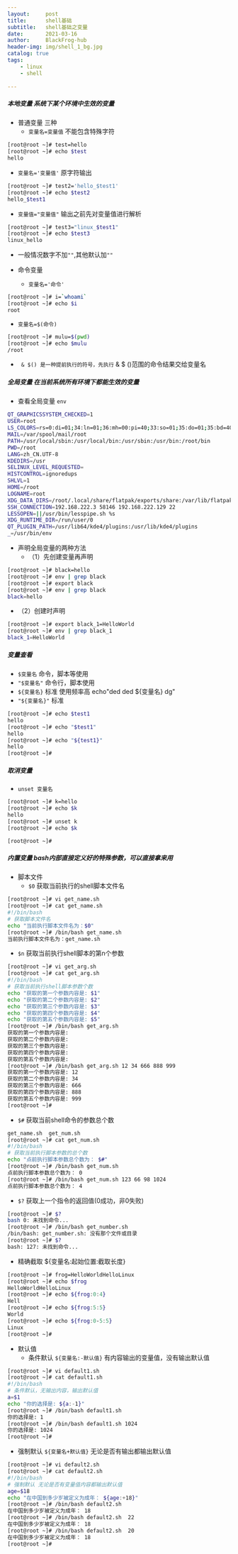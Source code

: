```yaml
---
layout:     post
title:      shell基础
subtitle:   shell基础之变量
date:       2021-03-16
author:     BlackFrog-hub
header-img: img/shell_1_bg.jpg
catalog: true
tags:
    - linux
    - shell
      
---
```


##### 本地变量 系统下某个环境中生效的变量

- 普通变量 三种
  - `变量名=变量值` 不能包含特殊字符
```bash
[root@root ~]# test=hello
[root@root ~]# echo $test 
hello
```
  - `变量名='变量值'` 原字符输出
```bash
[root@root ~]# test2='hello_$test1'
[root@root ~]# echo $test2
hello_$test1
```
  - `变量值="变量值"` 输出之前先对变量值进行解析
```bash
[root@root ~]# test3="linux_$test1"
[root@root ~]# echo $test3
linux_hello
```
  - 一般情况数字不加`""`,其他默认加`""`

- 命令变量
 
  - `变量名='命令'`
```bash
[root@root ~]# i=`whoami`
[root@root ~]# echo $i
root
```
  - `变量名=$(命令)` 
```bash
[root@root ~]# mulu=$(pwd)
[root@root ~]# echo $mulu
/root
```

- `` & $() 是一种提前执行的符号，先执行`` & $ ()范围的命令结果交给变量名

##### 全局变量 在当前系统所有环境下都能生效的变量

- 查看全局变量 `env`
```bash
QT_GRAPHICSSYSTEM_CHECKED=1
USER=root
LS_COLORS=rs=0:di=01;34:ln=01;36:mh=00:pi=40;33:so=01;35:do=01;35:bd=40;33;01:cd=40;33;01:or=40;31;01:mi=01;05;37;41:su=37;41:sg=30;43:ca=30;41:tw=30;42:ow=34;42:st=37;44:ex=01;32:*.tar=01;31:*.tgz=01;31:*.arc=01;31:*.arj=01;31:*.taz=01;31:*.lha=01;31:*.lz4=01;31:*.lzh=01;31:*.lzma=01;31:*.tlz=01;31:*.txz=01;31:*.tzo=01;31:*.t7z=01;31:*.zip=01;31:*.z=01;31:*.Z=01;31:*.dz=01;31:*.gz=01;31:*.lrz=01;31:*.lz=01;31:*.lzo=01;31:*.xz=01;31:*.bz2=01;31:*.bz=01;31:*.tbz=01;31:*.tbz2=01;31:*.tz=01;31:*.deb=01;31:*.rpm=01;31:*.jar=01;31:*.war=01;31:*.ear=01;31:*.sar=01;31:*.rar=01;31:*.alz=01;31:*.ace=01;31:*.zoo=01;31:*.cpio=01;31:*.7z=01;31:*.rz=01;31:*.cab=01;31:*.jpg=01;35:*.jpeg=01;35:*.gif=01;35:*.bmp=01;35:*.pbm=01;35:*.pgm=01;35:*.ppm=01;35:*.tga=01;35:*.xbm=01;35:*.xpm=01;35:*.tif=01;35:*.tiff=01;35:*.png=01;35:*.svg=01;35:*.svgz=01;35:*.mng=01;35:*.pcx=01;35:*.mov=01;35:*.mpg=01;35:*.mpeg=01;35:*.m2v=01;35:*.mkv=01;35:*.webm=01;35:*.ogm=01;35:*.mp4=01;35:*.m4v=01;35:*.mp4v=01;35:*.vob=01;35:*.qt=01;35:*.nuv=01;35:*.wmv=01;35:*.asf=01;35:*.rm=01;35:*.rmvb=01;35:*.flc=01;35:*.avi=01;35:*.fli=01;35:*.flv=01;35:*.gl=01;35:*.dl=01;35:*.xcf=01;35:*.xwd=01;35:*.yuv=01;35:*.cgm=01;35:*.emf=01;35:*.axv=01;35:*.anx=01;35:*.ogv=01;35:*.ogx=01;35:*.aac=01;36:*.au=01;36:*.flac=01;36:*.mid=01;36:*.midi=01;36:*.mka=01;36:*.mp3=01;36:*.mpc=01;36:*.ogg=01;36:*.ra=01;36:*.wav=01;36:*.axa=01;36:*.oga=01;36:*.spx=01;36:*.xspf=01;36:
MAIL=/var/spool/mail/root
PATH=/usr/local/sbin:/usr/local/bin:/usr/sbin:/usr/bin:/root/bin
PWD=/root
LANG=zh_CN.UTF-8
KDEDIRS=/usr
SELINUX_LEVEL_REQUESTED=
HISTCONTROL=ignoredups
SHLVL=1
HOME=/root
LOGNAME=root
XDG_DATA_DIRS=/root/.local/share/flatpak/exports/share:/var/lib/flatpak/exports/share:/usr/local/share:/usr/share
SSH_CONNECTION=192.168.222.3 58146 192.168.222.129 22
LESSOPEN=||/usr/bin/lesspipe.sh %s
XDG_RUNTIME_DIR=/run/user/0
QT_PLUGIN_PATH=/usr/lib64/kde4/plugins:/usr/lib/kde4/plugins
_=/usr/bin/env
```

- 声明全局变量的两种方法
  - （1）先创建变量再声明
```bash
[root@root ~]# black=hello
[root@root ~]# env | grep black
[root@root ~]# export black
[root@root ~]# env | grep black
black=hello
```
  - （2）创建时声明 
```bash
[root@root ~]# export black_1=HelloWorld
[root@root ~]# env | grep black_1
black_1=HelloWorld
```

##### 变量查看
- `$变量名` 命令，脚本等使用
- `"$变量名"`  命令行，脚本使用
- `${变量名}`  标准 使用频率高  echo"ded ded ${变量名} dg"
- `"${变量名}"` 标准
```bash
[root@root ~]# echo $test1
hello
[root@root ~]# echo "$test1"
hello
[root@root ~]# echo "${test1}"
hello
[root@root ~]# 
```
##### 取消变量
- `unset 变量名`
```bash
[root@root ~]# k=hello
[root@root ~]# echo $k
hello
[root@root ~]# unset k
[root@root ~]# echo $k

[root@root ~]# 
```

##### 内置变量  bash内部直接定义好的特殊参数，可以直接拿来用
- 脚本文件 
  - `$0` 获取当前执行的shell脚本文件名
```bash
[root@root ~]# vi get_name.sh
[root@root ~]# cat get_name.sh 
#!/bin/bash
# 获取脚本文件名
echo "当前执行脚本文件名为：$0"
[root@root ~]# /bin/bash get_name.sh 
当前执行脚本文件名为：get_name.sh
```
  - `$n` 获取当前执行shell脚本的第n个参数
```bash
[root@root ~]# vi get_arg.sh
[root@root ~]# cat get_arg.sh 
#!/bin/bash
# 获取当前执行shell脚本参数个数
echo "获取的第一个参数内容是: $1"
echo "获取的第二个参数内容是: $2"
echo "获取的第三个参数内容是: $3"
echo "获取的第四个参数内容是: $4"
echo "获取的第五个参数内容是: $5"
[root@root ~]# /bin/bash get_arg.sh 
获取的第一个参数内容是: 
获取的第二个参数内容是: 
获取的第三个参数内容是: 
获取的第四个参数内容是: 
获取的第五个参数内容是: 
[root@root ~]# /bin/bash get_arg.sh 12 34 666 888 999
获取的第一个参数内容是: 12
获取的第二个参数内容是: 34
获取的第三个参数内容是: 666
获取的第四个参数内容是: 888
获取的第五个参数内容是: 999
[root@root ~]# 
```
  - `$#` 获取当前shell命令的参数总个数
```bash
get_name.sh  get_num.sh   
[root@root ~]# cat get_num.sh 
#!/bin/bash
# 获取当前执行脚本参数的总个数
echo "点前执行脚本参数总个数为： $#"
[root@root ~]# /bin/bash get_num.sh 
点前执行脚本参数总个数为： 0
[root@root ~]# /bin/bash get_num.sh 123 66 98 1024
点前执行脚本参数总个数为： 4
```
  - `$?` 获取上一个指令的返回值(0成功，非0失败)
```bash
[root@root ~]# $?
bash 0: 未找到命令...
[root@root ~]# /bin/bash get_number.sh 
/bin/bash: get_number.sh: 没有那个文件或目录
[root@root ~]# $?
bash: 127: 未找到命令...
```

- 精确截取 ${变量名:起始位置:截取长度}
```bash
[root@root ~]# frog=HelloWorldHelloLinux
[root@root ~]# echo $frog 
HelloWorldHelloLinux
[root@root ~]# echo ${frog:0:4}
Hell
[root@root ~]# echo ${frog:5:5}
World
[root@root ~]# echo ${frog:0-5:5}
Linux
[root@root ~]# 
```

- 默认值
  - 条件默认 `${变量名:-默认值}` 有内容输出的变量值，没有输出默认值
```bash
[root@root ~]# vi default1.sh
[root@root ~]# cat default1.sh 
#!/bin/bash
# 条件默认，无输出内容，输出默认值
a=$1
echo "你的选择是: ${a:-1}"
[root@root ~]# /bin/bash default1.sh 
你的选择是: 1
[root@root ~]# /bin/bash default1.sh 1024
你的选择是: 1024
[root@root ~]# 
```
  - 强制默认 `${变量名+默认值}`  无论是否有输出都输出默认值
```bash
[root@root ~]# vi default2.sh 
[root@root ~]# cat default2.sh 
#!/bin/bash
# 强制默认 无论是否有变量值内容都输出默认值
age=$18
echo "在中国到多少岁被定义为成年： ${age:+18}"
[root@root ~]# /bin/bash default2.sh 
在中国到多少岁被定义为成年： 18
[root@root ~]# /bin/bash default2.sh  22
在中国到多少岁被定义为成年： 18
[root@root ~]# /bin/bash default2.sh  20
在中国到多少岁被定义为成年： 18
[root@root ~]# 
```
